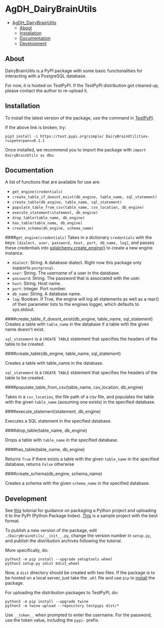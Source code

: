 # AgDH_DairyBrainUtils

- [AgDH_DairyBrainUtils](#agdh-dairybrainutils)
  * [About](#about)
  * [Installation](#installation)
  * [Documentation](#documentation)
  * [Development](#development)



## About
DairyBrainUtils is a PyPI package with some basic functionalities for interacting with a PostgreSQL database.

For now, it is hosted on TestPyPI. If the TestPyPI distribution got cleaned up, please contact the author to re-upload it.

## Installation
To install the latest version of the package, use the command in [TestPyPI](https://test.pypi.org/project/DairyBrainUtils-ruipeterpan/).

If the above link is broken, try:

`pip3 install -i https://test.pypi.org/simple/ DairyBrainUtilities-ruipeterpan==0.1.1`

Once installed, we recommend you to import the package with `import DairyBrainUtils as dbu`.



## Documentation

A list of functions that are available for use are:

* `get_engine(credentials)`
* `create_table_if_doesnt_exist(db_engine, table_name, sql_statement)`
* `create_table(db_engine, table_name, sql_statement)`
* `populate_table_from_csv(table_name, csv_location, db_engine)`
* `execute_statement(statement, db_engine)`
* `drop_table(table_name, db_engine)`
* `has_table(table_name, db_engine)`
* `create_schema(db_engine, schema_name)`

####`get_engine(credentials)`
Takes in a dictionary `credentials` with the keys: `[dialect, user, password, host, port, db_name, log]`, and passes these
credentials into [sqlalchemy.create_engine()](https://kite.com/python/docs/sqlalchemy.create_engine) to create a new engine instance.
* `dialect`: String. A database dialect. Right now this package only supports `postgresql`.
* `user`: String. The username of a user in the database.
* `password`: String. The password that is associated with the user.
* `host`: String. Host name.
* `port`: Integer. Port number.
* `db_name`: String. A database name.
* `log`: Boolean. If True, the engine will log all statements as well as a repr() of their parameter lists to the engines logger, which defaults to sys.stdout.

####create_table_if_doesnt_exist(db_engine, table_name, sql_statement)
Creates a table with `table_name` in the database if a table with the given name doesn't exist.

`sql_statement` is a `CREATE TABLE` statement that specifies the headers of the table to be created.

####create_table(db_engine, table_name, sql_statement)

Creates a table with table_name in the database.

`sql_statement` is a `CREATE TABLE` statement that specifies the headers of the table to be created.

####populate_table_from_csv(table_name, csv_location, db_engine)

Takes in a `csv_location`, the file path of a csv file, and populates the table with the given `table_name` (assuming one exists) in the specified database.

####execute_statement(statement, db_engine)

Executes a SQL statement in the specified database.

####drop_table(table_name, db_engine)

Drops a table with `table_name` in the specified database.

####has_table(table_name, db_engine)

Returns `True` if there exists a table with the given `table_name` in the specified database, returns `False` otherwise

####create_schema(db_engine, schema_name)

Creates a schema with the given `schema_name` in the specified database.


## Development
See [this](https://packaging.python.org/tutorials/packaging-projects/) tutorial for guidance on packaging a Python project and uploading it to the PyPI (Python Package Index).
[This](https://github.com/pypa/sampleproject) is a sample project with the best format.

To publish a new version of the package, edit `./DairyBrainUtils/__init__.py`, change the version number in `setup.py`, and publish the distribution archives following the tutorial.

More specifically, do:

```
python3 -m pip install --upgrade setuptools wheel
python3 setup.py sdist bdist_wheel
```
Now, a `dist` directory should be created with two files. If the package is to be hosted on a local server, just take the `.whl` file and use `pip` to [install](https://stackoverflow.com/questions/27885397/how-do-i-install-a-python-package-with-a-whl-file) the package. 

For uploading the distribution packages to TestPyPI, do:
```
python3 -m pip install --upgrade twine
python3 -m twine upload --repository testpypi dist/*
```

Use `__token__` when prompted to enter the username. For the password, use the token value, including the `pypi-` prefix.
